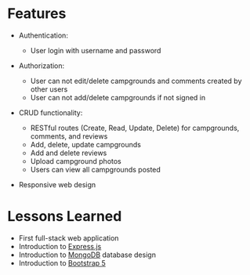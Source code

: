 # Features

 - Authentication:
	 - User login with username and password
 - Authorization:
	 - User can not edit/delete campgrounds and comments created by other users
	 - User can not add/delete campgrounds if not signed in
	
 - CRUD functionality:
	 -   RESTful routes (Create, Read, Update, Delete) for campgrounds, comments, and reviews
	-   Add, delete, update campgrounds
	-   Add and delete reviews
	-   Upload campground photos
	-   Users can view all campgrounds posted
    
-   Responsive web design

# Lessons Learned

-   First full-stack web application
-   Introduction to  [Express.js](https://expressjs.com/)
-   Introduction to  [MongoDB](https://www.mongodb.com/)  database design
-   Introduction to  [Bootstrap 5](https://getbootstrap.com/)



